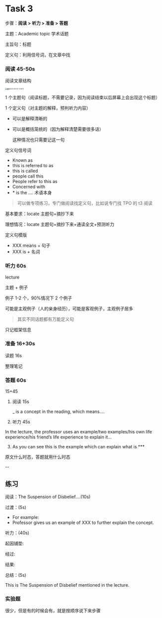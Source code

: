 # Task 3

步骤：**阅读 > 听力 > 准备 > 答题**

主题：Academic topic 学术话题

主旨句：标题

定义句：利用信号词，在文章中找

### 阅读 45-50s

阅读文章结构

<img src="https://cdn.jsdelivr.net/gh/davidliuk/images@master/blog/%E6%88%AA%E5%B1%8F2023-06-05%2013.09.15.png" alt="截屏2023-06-05 13.09.15" style="zoom: 33%;" />

1 个主题句（阅读标题，不需要记录，因为阅读结束以后屏幕上会出现这个标题）

1 个定义句（对主题的解释，预判听力内容）

- 可以是解释清晰的

- 可以是概括笼统的（因为解释清楚需要很多话）

  这种情况也只需要记这一句

定义句信号词

- Known as
- this is referred to as
- this is called
- people call this
- People refer to this as
- Concerned with
- \* is the .... 术语本身

> 可以做专项练习，专门做阅读找定义句，比如说专门找 TPO 的 t3 阅读

基本要求：locate 主题句+摘抄下来

理想情况：locate 主题句+摘抄下来+通读全文+预测听力

定义句模版

- XXX means + 句子
- XXX is + 名词

### 听力 60s

lecture

主题 + 例子

例子 1-2 个，90%情况下 2 个例子

可能是主观例子（人的亲身经历），可能是客观例子，主观例子居多

> 其实不同话题都有万能定义句

只记框架信息

### 准备 16+30s

读题 16s

整理笔记

### 答题 60s

15+45

1. 阅读 15s

   \_ is a concept in the reading, which means.…

2. 听力 45s

In the lecture, the professor uses an example/two examples/his own life experience/his friend’s life experience to explain it...

3. As you can see this is the example which can explain what is \*\*\*

原文什么时态，答题就用什么时态

--

## 练习

阅读：The Suspension of Disbelief....(10s)

过渡：(5s)

- For example:
- Professor gives us an example of XXX to further explain the concept.

听力：(40s)

起因铺垫:

经过:

结果:

总结：(5s)

This is The Suspension of Disbelief mentioned in the lecture.

### 实验题

很少，但是有的时候会有，就是按顺序说下来步骤
